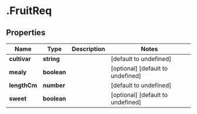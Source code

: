 # .FruitReq

## Properties

|Name | Type | Description | Notes|
|------------ | ------------- | ------------- | -------------|
|**cultivar** | **string** |  | [default to undefined]|
|**mealy** | **boolean** |  | [optional] [default to undefined]|
|**lengthCm** | **number** |  | [default to undefined]|
|**sweet** | **boolean** |  | [optional] [default to undefined]|



